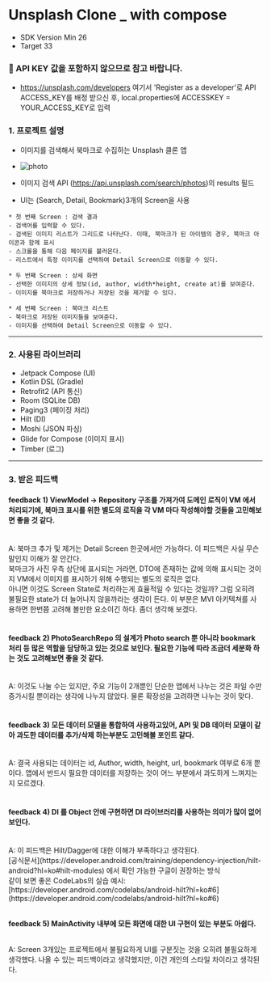 # Unsplash Clone _ with compose

- SDK Version Min 26
- Target 33

### 📢  API KEY 값을 포함하지 않으므로 참고 바랍니다.
- https://unsplash.com/developers 여기서 'Register as a developer'로 API ACCESS_KEY를 배정 받으신 후, local.properties에 ACCESSKEY = YOUR_ACCESS_KEY로 입력 

### 1. 프로젝트 설명
* 이미지를 검색해서 북마크로 수집하는 Unsplash 클론 앱
* ![photo](https://github.com/parade621/Usplash_clone_with_compose/assets/36446270/3ba67de8-5048-474f-975e-7d17cdfbed22)

* 이미지 검색 API (https://api.unsplash.com/search/photos)의 results 필드

* UI는 (Search, Detail, Bookmark)3개의 Screen을 사용
```
* 첫 번째 Screen : 검색 결과
- 검색어를 입력할 수 있다.
- 검색된 이미지 리스트가 그리드로 나타난다. 이때, 북마크가 된 아이템의 경우, 북마크 아이콘과 함께 표시
- 스크롤을 통해 다음 페이지를 불러온다.
- 리스트에서 특정 이미지를 선택하여 Detail Screen으로 이동할 수 있다.

* 두 번째 Screen : 상세 화면 
- 선택한 이미지의 상세 정보(id, author, width*height, create at)를 보여준다.
- 이미지를 북마크로 저장하거나 저장된 것을 제거할 수 있다.

* 세 번째 Screen : 북마크 리스트
- 북마크로 저장된 이미지들을 보여준다.
- 이미지를 선택하여 Detail Screen으로 이동할 수 있다.
```
---

### 2. 사용된 라이브러리
* Jetpack Compose (UI)
* Kotlin DSL (Gradle)
* Retrofit2 (API 통신)
* Room (SQLite DB)
* Paging3 (페이징 처리)
* Hilt (DI)
* Moshi (JSON 파싱)
* Glide for Compose (이미지 표시)
* Timber (로그)

---

### 3. 받은 피드백

#### **feedback 1) ViewModel -> Repository 구조를 가져가여 도메인 로직이 VM 에서 처리되기에, 북마크 표시를 위한 별도의 로직을 각 VM 마다 작성해야할 것들을 고민해보면 좋을 것 같다.**

<br/>
A: 북마크 추가 및 제거는 Detail Screen 한곳에서만 가능하다. 이 피드백은 사실 무슨 말인지 이해가 잘 안간다. <br/>
북마크가 사진 우측 상단에 표시되는 거라면, DTO에 존재하는 값에 의해 표시되는 것이지 VM에서 이미지를 표시하기 위해 수행되는 별도의 로직은 없다.<br/>
아니면 이것도 Screen State로 처리하는게 효율적일 수 있다는 것일까? 그럼 오히려 불필요한 state가 더 늘어나지 않을까라는 생각이 든다. 이 부분은 MVI 아키텍쳐를 사용하면 한번쯤 고려해 볼만한 요소이긴 하다. 좀더 생각해 보겠다.
<br/>
<br/>

#### **feedback 2) PhotoSearchRepo 의 설계가 Photo search 뿐 아니라 bookmark 처리 등 많은 역할을 담당하고 있는 것으로 보인다. 필요한 기능에 따라 조금더 세분화 하는 것도 고려해보면 좋을 것 같다.**

<br/>
A: 이것도 나눌 수는 있지만, 주요 기능이 2개뿐인 단순한 앱에서 나누는 것은 파일 수만 증가시킬 뿐이라는 생각에 나누지 않았다. 물론 확장성을 고려하면 나누는 것이 맞다.
<br/>
<br/>

#### **feedback 3) 모든 데이터 모델을 통합하여 사용하고있어, API 및 DB 데이터 모델이 같아 과도한 데이터를 추가/삭제 하는부분도 고민해볼 포인트 같다.**

<br/>
A: 결국 사용되는 데이터는 id, Author, width, height, url, bookmark 여부로 6개 뿐이다. 앱에서 반드시 필요한 데이터를 저장하는 것이 어느 부분에서 과도하게 느껴지는지 모르겠다.
<br/>
<br/>

#### **feedback 4) DI 를 Object 안에 구현하면 DI 라이브러리를 사용하는 의미가 많이 없어보인다.**

<br/>
A: 이 피드백은 Hilt/Dagger에 대한 이해가 부족하다고 생각된다.<br/>
[공식문서](https://developer.android.com/training/dependency-injection/hilt-android?hl=ko#hilt-modules) 에서 확인 가능한 구글이 권장하는 방식<br/>
같이 보면 좋은 CodeLabs의 실습 예시: [https://developer.android.com/codelabs/android-hilt?hl=ko#6](https://developer.android.com/codelabs/android-hilt?hl=ko#6)
<br/>
<br/>
  
**feedback 5) MainActivity 내부에 모든 화면에 대한 UI 구현이 있는 부분도 아쉽다.**

<br/>
A: Screen 3개있는 프로젝트에서 불필요하게 UI를 구분짓는 것을 오히려 불필요하게 생각했다. 나올 수 있는 피드백이라고 생각했지만, 이건 개인의 스타일 차이라고 생각된다.

